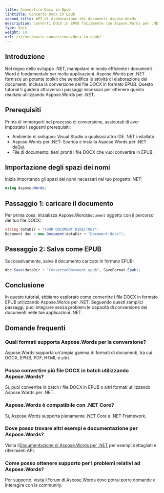 ```yaml
---
title: Convertire Docx in Epub
linktitle: Concerto Docx in Epub
second_title: API di elaborazione dei documenti Aspose.Words
description: Converti DOCX in EPUB facilmente con Aspose.Words per .NET. Segui il nostro tutorial per un'integrazione perfetta nelle tue applicazioni .NET.
type: docs
weight: 10
url: /it/net/basic-conversions/docx-to-epub/
---
```

## Introduzione

Nel regno dello sviluppo .NET, manipolare in modo efficiente i documenti Word è fondamentale per molte applicazioni. Aspose.Words per .NET fornisce un potente toolkit che semplifica le attività di elaborazione dei documenti, inclusa la conversione dei file DOCX in formato EPUB. Questo tutorial ti guiderà attraverso i passaggi necessari per ottenere questo risultato utilizzando Aspose.Words per .NET.

## Prerequisiti

Prima di immergerti nel processo di conversione, assicurati di aver impostato i seguenti prerequisiti:
- Ambiente di sviluppo: Visual Studio o qualsiasi altro IDE .NET installato.
- Aspose.Words per .NET: Scarica e installa Aspose.Words per .NET da[Qui](https://releases.aspose.com/words/net/).
- File di documento: tieni pronti i file DOCX che vuoi convertire in EPUB.

## Importazione degli spazi dei nomi

Inizia importando gli spazi dei nomi necessari nel tuo progetto .NET:

```csharp
using Aspose.Words;
```

## Passaggio 1: caricare il documento

 Per prima cosa, inizializza Aspose.Words`Document` oggetto con il percorso del tuo file DOCX:

```csharp
string dataDir = "YOUR DOCUMENT DIRECTORY";
Document doc = new Document(dataDir + "Document.docx");
```

## Passaggio 2: Salva come EPUB

Successivamente, salva il documento caricato in formato EPUB:

```csharp
doc.Save(dataDir + "ConvertedDocument.epub", SaveFormat.Epub);
```

## Conclusione

In questo tutorial, abbiamo esplorato come convertire i file DOCX in formato EPUB utilizzando Aspose.Words per .NET. Seguendo questi semplici passaggi, puoi integrare senza problemi le capacità di conversione dei documenti nelle tue applicazioni .NET.

## Domande frequenti

### Quali formati supporta Aspose.Words per la conversione?
Aspose.Words supporta un'ampia gamma di formati di documenti, tra cui DOCX, EPUB, PDF, HTML e altri.

### Posso convertire più file DOCX in batch utilizzando Aspose.Words?
Sì, puoi convertire in batch i file DOCX in EPUB o altri formati utilizzando Aspose.Words per .NET.

### Aspose.Words è compatibile con .NET Core?
Sì, Aspose.Words supporta pienamente .NET Core e .NET Framework.

### Dove posso trovare altri esempi e documentazione per Aspose.Words?
 Visita il[Documentazione di Aspose.Words per .NET](https://reference.aspose.com/words/net/) per esempi dettagliati e riferimenti API.

### Come posso ottenere supporto per i problemi relativi ad Aspose.Words?
 Per supporto, visita il[Forum di Aspose.Words](https://forum.aspose.com/c/words/8) dove potrai porre domande e interagire con la community.
